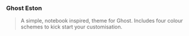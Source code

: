 ### Ghost Eston

> A simple, notebook inspired, theme for Ghost. Includes four colour schemes to kick start your customisation.



